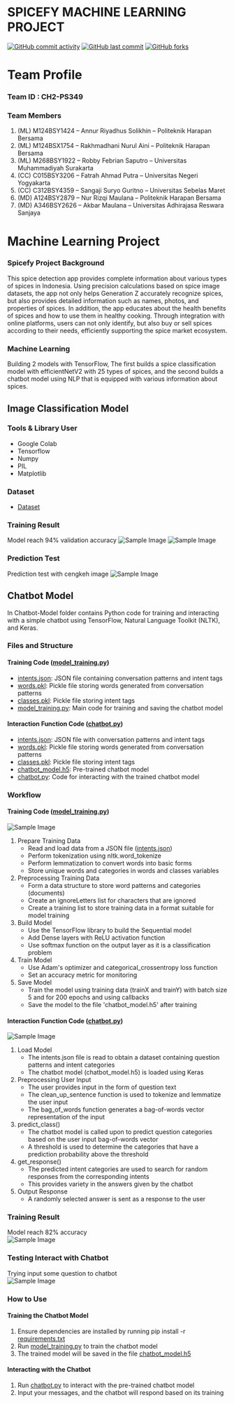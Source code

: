 # SPICEFY MACHINE LEARNING PROJECT
[![GitHub commit activity](https://img.shields.io/github/commit-activity/m/spicefyapp/machine-learning)](https://github.com/spicefyapp/machine-learning/graphs/commit-activity)
[![GitHub last commit](https://img.shields.io/github/last-commit/spicefyapp/machine-learning)](https://github.com/NAMA_REPO/spicefyapp/machine-learning/main)
[![GitHub forks](https://img.shields.io/github/forks/spicefyapp/machine-learning?style=social)](https://github.com/NAMA_REPO/spicefyapp/machine-learning/members)

# Team Profile
### Team ID : CH2-PS349
### Team Members
1. (ML) M124BSY1424 – Annur Riyadhus Solikhin – Politeknik Harapan Bersama
2. (ML) M124BSX1754 – Rakhmadhani Nurul Aini – Politeknik Harapan Bersama
3. (ML) M268BSY1922 – Robby Febrian Saputro – Universitas Muhammadiyah Surakarta
4. (CC) C015BSY3206 – Fatrah Ahmad Putra – Universitas Negeri Yogyakarta
5. (CC) C312BSY4359 – Sangaji Suryo Guritno – Universitas Sebelas Maret
6. (MD) A124BSY2879 – Nur Rizqi Maulana – Politeknik Harapan Bersama
7. (MD) A346BSY2626 – Akbar Maulana – Universitas Adhirajasa Reswara Sanjaya

# Machine Learning Project
### Spicefy Project Background
This spice detection app provides complete information about various types of spices in Indonesia. Using precision calculations based on spice image datasets, the app not only helps Generation Z accurately recognize spices, but also provides detailed information such as names, photos, and properties of spices. In addition, the app educates about the health benefits of spices and how to use them in healthy cooking. Through integration with online platforms, users can not only identify, but also buy or sell spices according to their needs, efficiently supporting the spice market ecosystem.
### Machine Learning
Building 2 models with TensorFlow, The first builds a spice classification model with efficientNetV2 with 25 types of spices, and the second builds a chatbot model using NLP that is equipped with various information about spices.

## Image Classification Model
### Tools & Library User
- Google Colab
- Tensorflow
- Numpy
- PIL
- Matplotlib

### Dataset
- [Dataset](https://drive.google.com/drive/folders/1eEb11nuckBn8Y7M5liYey9gyYz4pXYpE?usp=sharing)

### Training Result
Model reach 94% validation accuracy
![Sample Image](images/accuracy.png) ![Sample Image](images/loss.png)

### Prediction Test
Prediction test with cengkeh image
![Sample Image](images/test.png)

## Chatbot Model
In Chatbot-Model folder contains Python code for training and interacting with a simple chatbot using TensorFlow, Natural Language Toolkit (NLTK), and Keras.

### Files and Structure <br>
#### Training Code ([model_training.py](https://github.com/spicefyapp/machine-learning/blob/main/Chatbot-Model/model_training.py))
- [intents.json](https://github.com/spicefyapp/machine-learning/blob/main/Chatbot-Model/intents.json): JSON file containing conversation patterns and intent tags <br>
- [words.pkl](https://github.com/spicefyapp/machine-learning/blob/main/Chatbot-Model/words.pkl): Pickle file storing words generated from conversation patterns <br>
- [classes.pkl](https://github.com/spicefyapp/machine-learning/blob/main/Chatbot-Model/classes.pkl): Pickle file storing intent tags <br>
- [model_training.py](https://github.com/spicefyapp/machine-learning/blob/main/Chatbot-Model/model_training.py): Main code for training and saving the chatbot model <br>

#### Interaction Function Code ([chatbot.py](https://github.com/spicefyapp/machine-learning/blob/main/Chatbot-Model/chatbot.py))
- [intents.json](https://github.com/spicefyapp/machine-learning/blob/main/Chatbot-Model/intents.json): JSON file with conversation patterns and intent tags <br>
- [words.pkl](https://github.com/spicefyapp/machine-learning/blob/main/Chatbot-Model/words.pkl): Pickle file storing words generated from conversation patterns <br>
- [classes.pkl](https://github.com/spicefyapp/machine-learning/blob/main/Chatbot-Model/classes.pkl): Pickle file storing intent tags <br>
- [chatbot_model.h5](https://github.com/spicefyapp/machine-learning/blob/main/Chatbot-Model/chatbot_model.h5): Pre-trained chatbot model <br>
- [chatbot.py](https://github.com/spicefyapp/machine-learning/blob/main/Chatbot-Model/chatbot.py): Code for interacting with the trained chatbot model <br>

### Workflow
#### Training Code ([model_training.py](https://github.com/spicefyapp/machine-learning/blob/main/Chatbot-Model/model_training.py))
![Sample Image](images/modeling.png)
1. Prepare Training Data
   - Read and load data from a JSON file ([intents.json](https://github.com/spicefyapp/machine-learning/blob/main/Chatbot-Model/intents.json))
   - Perform tokenization using nltk.word_tokenize
   - Perform lemmatization to convert words into basic forms
   - Store unique words and categories in words and classes variables
2. Preprocessing Training Data
   - Form a data structure to store word patterns and categories (documents)
   - Create an ignoreLetters list for characters that are ignored
   - Create a training list to store training data in a format suitable for model training
3. Build Model
   - Use the TensorFlow library to build the Sequential model
   - Add Dense layers with ReLU activation function
   - Use softmax function on the output layer as it is a classification problem
4. Train Model
   - Use Adam's optimizer and categorical_crossentropy loss function
   - Set an accuracy metric for monitoring
5. Save Model
   - Train the model using training data (trainX and trainY) with batch size 5 and for 200 epochs and using callbacks
   - Save the model to the file 'chatbot_model.h5' after training
  
#### Interaction Function Code ([chatbot.py](https://github.com/spicefyapp/machine-learning/blob/main/Chatbot-Model/chatbot.py))
![Sample Image](images/Interact.png)
1. Load Model
   - The intents.json file is read to obtain a dataset containing question patterns and intent categories
   - The chatbot model (chatbot_model.h5) is loaded using Keras
2. Preprocessing User Input
   - The user provides input in the form of question text
   - The clean_up_sentence function is used to tokenize and lemmatize the user input
   - The bag_of_words function generates a bag-of-words vector representation of the input
3. predict_class()
   - The chatbot model is called upon to predict question categories based on the user input bag-of-words vector
   - A threshold is used to determine the categories that have a prediction probability above the threshold
4. get_response()
   - The predicted intent categories are used to search for random responses from the corresponding intents
   - This provides variety in the answers given by the chatbot
5. Output Response
   - A randomly selected answer is sent as a response to the user

### Training Result
Model reach 82% accuracy <br>
![Sample Image](images/chatbot_train1.png)

### Testing Interact with Chatbot
Trying input some question to chatbot <br>
![Sample Image](images/chatbot_test.png)

### How to Use
#### Training the Chatbot Model
1. Ensure dependencies are installed by running pip install -r [requirements.txt](https://github.com/spicefyapp/machine-learning/blob/main/Chatbot-Model/requirements.txt)
2. Run [model_training.py](https://github.com/spicefyapp/machine-learning/blob/main/Chatbot-Model/model_training.py) to train the chatbot model
3. The trained model will be saved in the file [chatbot_model.h5](https://github.com/spicefyapp/machine-learning/blob/main/Chatbot-Model/chatbot_model.h5)

#### Interacting with the Chatbot
1. Run [chatbot.py](https://github.com/spicefyapp/machine-learning/blob/main/Chatbot-Model/chatbot.py) to interact with the pre-trained chatbot model
2. Input your messages, and the chatbot will respond based on its training <br>
